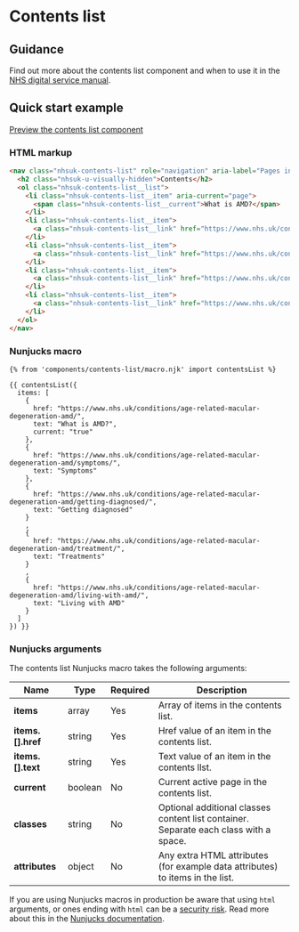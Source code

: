 # Contents list

## Guidance

Find out more about the contents list component and when to use it in the [NHS digital service manual](https://service-manual.nhs.uk/design-system/components/contents-list).

## Quick start example

[Preview the contents list component](https://nwibeta.github.io/nhswales-frontend/components/contents-list/index.html)

### HTML markup

```html
<nav class="nhsuk-contents-list" role="navigation" aria-label="Pages in this guide">
  <h2 class="nhsuk-u-visually-hidden">Contents</h2>
  <ol class="nhsuk-contents-list__list">
    <li class="nhsuk-contents-list__item" aria-current="page">
      <span class="nhsuk-contents-list__current">What is AMD?</span>
    </li>
    <li class="nhsuk-contents-list__item">
      <a class="nhsuk-contents-list__link" href="https://www.nhs.uk/conditions/age-related-macular-degeneration-amd/symptoms/">Symptoms</a>
    </li>
    <li class="nhsuk-contents-list__item">
      <a class="nhsuk-contents-list__link" href="https://www.nhs.uk/conditions/age-related-macular-degeneration-amd/getting-diagnosed/">Getting diagnosed</a>
    </li>
    <li class="nhsuk-contents-list__item">
      <a class="nhsuk-contents-list__link" href="https://www.nhs.uk/conditions/age-related-macular-degeneration-amd/treatment/">Treatments</a>
    </li>
    <li class="nhsuk-contents-list__item">
      <a class="nhsuk-contents-list__link" href="https://www.nhs.uk/conditions/age-related-macular-degeneration-amd/living-with-amd/">Living with AMD</a>
    </li>
  </ol>
</nav>
```

### Nunjucks macro

```
{% from 'components/contents-list/macro.njk' import contentsList %}

{{ contentsList({
  items: [
    {
      href: "https://www.nhs.uk/conditions/age-related-macular-degeneration-amd/",
      text: "What is AMD?",
      current: "true"
    },
    {
      href: "https://www.nhs.uk/conditions/age-related-macular-degeneration-amd/symptoms/",
      text: "Symptoms"
    },
    {
      href: "https://www.nhs.uk/conditions/age-related-macular-degeneration-amd/getting-diagnosed/",
      text: "Getting diagnosed"
    }
    ,
    {
      href: "https://www.nhs.uk/conditions/age-related-macular-degeneration-amd/treatment/",
      text: "Treatments"
    }
    ,
    {
      href: "https://www.nhs.uk/conditions/age-related-macular-degeneration-amd/living-with-amd/",
      text: "Living with AMD"
    }
  ]
}) }}
```

### Nunjucks arguments

The contents list Nunjucks macro takes the following arguments:

| Name                    | Type     | Required  | Description  |
| ------------------------|----------|-----------|--------------|
| **items**               | array    | Yes       | Array of items in the contents list. |
| **items.[].href**       | string   | Yes       | Href value of an item in the contents list. |
| **items.[].text**       | string   | Yes       | Text value of an item in the contents llst. |
| **current**             | boolean  | No        | Current active page in the contents list. |
| **classes**             | string   | No        | Optional additional classes content list container. Separate each class with a space. |
| **attributes**          | object   | No        | Any extra HTML attributes (for example data attributes) to items in the list. |

If you are using Nunjucks macros in production be aware that using `html` arguments, or ones ending with `html` can be a [security risk](https://developer.mozilla.org/en-US/docs/Glossary/Cross-site_scripting). Read more about this in the [Nunjucks documentation](https://mozilla.github.io/nunjucks/api.html#user-defined-templates-warning).
